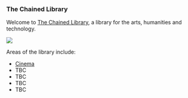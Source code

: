 ### The Chained Library

Welcome to [The Chained Library](thechainedlibrary.github.io), a library for the arts, humanities and technology.

![](https://upload.wikimedia.org/wikipedia/commons/1/14/Libraries_in_the_Medieval_and_Renaissance_Periods_Figure_4.jpg)

Areas of the library include:

* [Cinema](https://github.com/thechainedlibrary/thechainedlibrary.github.io/blob/master/cinema.md)
* TBC
* TBC
* TBC
* TBC
